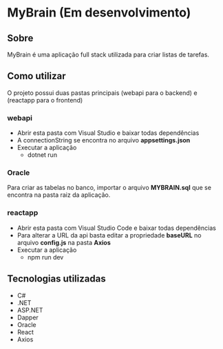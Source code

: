 # MyBrain (Em desenvolvimento)

## Sobre
MyBrain é uma aplicação full stack utilizada para criar listas de tarefas.

## Como utilizar
O projeto possui duas pastas principais (webapi para o backend) e (reactapp para o frontend)

### webapi
- Abrir esta pasta com Visual Studio e baixar todas dependências
- A connectionString se encontra no arquivo <b>appsettings.json</b>
- Executar a aplicação
  - dotnet run

### Oracle
Para criar as tabelas no banco, importar o arquivo <b>MYBRAIN.sql</b> que se encontra na pasta raiz da aplicação.

### reactapp
- Abrir esta pasta com Visual Studio Code e baixar todas dependências
- Para alterar a URL da api basta editar a propriedade <b>baseURL</b> no arquivo <b>config.js</b> na pasta <b>Axios</b>
- Executar a aplicação
  - npm run dev 

## Tecnologias utilizadas
- C#
- .NET
- ASP.NET
- Dapper
- Oracle
- React
- Axios
